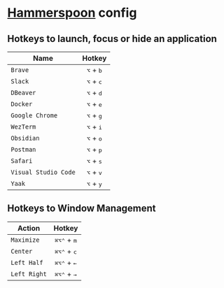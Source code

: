 # [Hammerspoon](http://www.hammerspoon.org/) config

## Hotkeys to launch, focus or hide an application

| Name                 |           Hotkey            |
| -------------------- | :-------------------------: |
| `Brave`              | <kbd>⌥</kbd> + <kbd>b</kbd> |
| `Slack`              | <kbd>⌥</kbd> + <kbd>c</kbd> |
| `DBeaver`            | <kbd>⌥</kbd> + <kbd>d</kbd> |
| `Docker`             | <kbd>⌥</kbd> + <kbd>e</kbd> |
| `Google Chrome`      | <kbd>⌥</kbd> + <kbd>g</kbd> |
| `WezTerm`            | <kbd>⌥</kbd> + <kbd>i</kbd> |
| `Obsidian`           | <kbd>⌥</kbd> + <kbd>o</kbd> |
| `Postman`            | <kbd>⌥</kbd> + <kbd>p</kbd> |
| `Safari`             | <kbd>⌥</kbd> + <kbd>s</kbd> |
| `Visual Studio Code` | <kbd>⌥</kbd> + <kbd>v</kbd> |
| `Yaak`               | <kbd>⌥</kbd> + <kbd>y</kbd> |

## Hotkeys to Window Management

| Action       |                       Hotkey                        |
| ------------ | :-------------------------------------------------: |
| `Maximize`   | <kbd>⌘</kbd><kbd>⌥</kbd><kbd>⌃</kbd> + <kbd>m</kbd> |
| `Center`     | <kbd>⌘</kbd><kbd>⌥</kbd><kbd>⌃</kbd> + <kbd>c</kbd> |
| `Left Half`  | <kbd>⌘</kbd><kbd>⌥</kbd><kbd>⌃</kbd> + <kbd>←</kbd> |
| `Left Right` | <kbd>⌘</kbd><kbd>⌥</kbd><kbd>⌃</kbd> + <kbd>→</kbd> |

